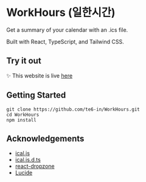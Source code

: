 # WorkHours (일한시간)

Get a summary of your calendar with an .ics file.

Built with React, TypeScript, and Tailwind CSS.

## Try it out

✨ This website is live [here](https://te6.in/workhours)

## Getting Started

```shell
git clone https://github.com/te6-in/WorkHours.git
cd WorkHours
npm install
```

## Acknowledgements

- [ical.js](https://github.com/kewisch/ical.js)
- [ical.js.d.ts](https://github.com/etesync/ios/blob/master/src/types/ical.js.d.ts)
- [react-dropzone](https://github.com/react-dropzone/react-dropzone)
- [Lucide](https://lucide.dev/)
